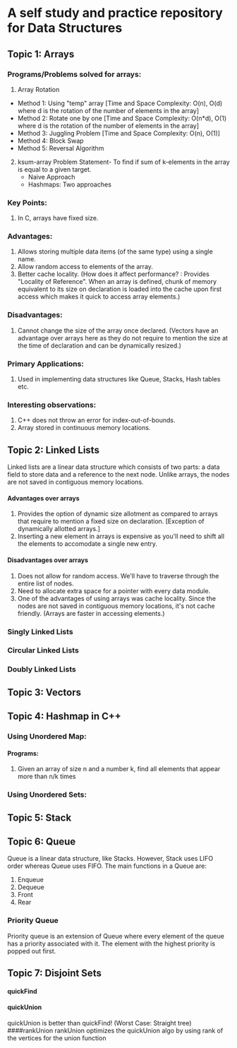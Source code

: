 # A self study and practice repository for Data Structures

## Topic 1: Arrays 
### Programs/Problems solved for arrays:
1. Array Rotation
- Method 1: Using "temp" array [Time and Space Complexity: O(n), O(d) where d is the rotation of the number of elements in the array]
- Method 2: Rotate one by one [Time and Space Complexity: O(n*d), O(1) where d is the rotation of the number of elements in the array]
- Method 3: Juggling Problem [Time and Space Complexity: O(n), O(1)]
- Method 4: Block Swap
- Method 5: Reversal Algorithm

2. ksum-array
Problem Statement- To find if sum of k-elements in the array is equal to a given target.
   - Naive Approach
   - Hashmaps: Two approaches 
### Key Points: 
1. In C, arrays have fixed size. 
### Advantages: 
1. Allows storing multiple data items (of the same type) using a single name.
2. Allow random access to elements of the array. 
3. Better cache locality. (How does it affect performance? : Provides "Locality of Reference". When an array is defined, chunk of memory equivalent to its size on declaration is loaded into the cache upon first access which makes it quick to access array elements.)
### Disadvantages: 
1. Cannot change the size of the array once declared. (Vectors have an advantage over arrays here as they do not require to mention the size at the time of declaration and can be dynamically resized.)
### Primary Applications: 
1. Used in implementing data structures like Queue, Stacks, Hash tables etc. 
### Interesting observations: 
1. C++ does not throw an error for index-out-of-bounds.
2. Array stored in continuous memory locations.


## Topic 2: Linked Lists
Linked lists are a linear data structure which consists of two parts: a data field to store data and a reference to the next node. 
Unlike arrays, the nodes are not saved in contiguous memory locations. 
#### Advantages over arrays
1. Provides the option of dynamic size allotment as compared to arrays that require to mention a fixed size on declaration. [Exception of dynamically allotted arrays.]
2. Inserting a new element in arrays is expensive as you'll need to shift all the elements to accomodate a single new entry. 
#### Disadvantages over arrays 
1. Does not allow for random access. We'll have to traverse through the entire list of nodes. 
2. Need to allocate extra space for a pointer with every data module. 
3. One of the advantages of using arrays was cache locality. Since the nodes are not saved in contiguous memory locations, it's not cache friendly. (Arrays are faster in accessing elements.)
### Singly Linked Lists 
### Circular Linked Lists 
### Doubly Linked Lists 
## Topic 3: Vectors  
## Topic 4: Hashmap in C++
### Using Unordered Map: 
#### Programs:
1. Given an array of size n and a number k, find all elements that appear more than n/k times
### Using Unordered Sets: 
## Topic 5: Stack
## Topic 6: Queue
Queue is a linear data structure, like Stacks. However, Stack uses LIFO order whereas Queue uses FIFO. 
The main functions in a Queue are: 
1. Enqueue
2. Dequeue
3. Front 
4. Rear
### Priority Queue 
Priority queue is an extension of Queue where every element of the queue has a priority associated with it. 
The element with the highest priority is popped out first.

## Topic 7: Disjoint Sets
#### quickFind 
#### quickUnion 
quickUnion is better than quickFind!
(Worst Case: Straight tree)
####rankUnion 
rankUnion optimizes the quickUnion algo by using rank of the vertices for the union function